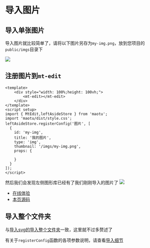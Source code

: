 # 导入图片

## 导入单张图片
导入图片就比较简单了，请将以下图片另存为`my-img.png`，放到您项目的`public/imgs`目录下

![](/imgs/my-img.png)

## 注册图片到`mt-edit`

```vue
<template>
    <div style="width: 100%;height: 100vh;">
        <mt-edit></mt-edit>
    </div>
</template>
<script setup>
import { MtEdit,leftAsideStore } from 'maotu';
import 'maotu/dist/style.css';
leftAsideStore.registerConfig('图片', [
  {
    id: 'my-img',
    title: '我的图片',
    type: 'img',
    thumbnail: '/imgs/my-img.png',
    props: {

    }
  }
]);
</script>
```
然后我们会发现左侧图形库已经有了我们刚刚导入的图片了
![](/base/import-img.png)
- [在线体验](/demo/base/import-img.md)
- [本页源码](https://github.com/yaolunmao/maotu-docs/blob/main/demo/base/import-img.vue)
## 导入整个文件夹

与[导入svg的导入整个文件夹](/guide/base/import-svg.html#导入整个文件夹)一致，这里就不过多赘述了

有关于`registerConfig`函数的各项参数说明，请查看[导入细节](/guide/base/import-details.md)